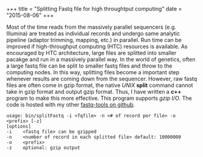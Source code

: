 +++
title = "Splitting Fastq file for high throughtput computing"
date = "2015-08-06"
+++

Most of the time reads from the massively parallel sequencers (e.g. Illumina) are treated as individual records and undergo same analytic pipeline (adaptor trimming, mapping, etc.) in parallel. Run time can be improved if high-throughput computing (HTC) resources is available. As encouraged by HTC architecture, large files are splitted into smaller pacakge and run in a massively parallel way. In the world of genetics, often a large fastq file can be split to smaller fastq files and throw to the computing nodes. In this way, splitting files become a important step whenever results are coming down from the sequencer. However, raw fastq files are often come in gzip format, the native *UNIX* **split** command cannot take in gzip format and output gzip format. Thus, I have written a **c++** program to make this more effective. This program supports *gzip I/O*. The code is hosted with my other [fastq-tools on github](https://github.com/wckdouglas/fastq-tools). 

```
usage: bin/splitFastq -i <fqfile> -n <# of record per file> -o <prefix> [-z]
[options]
-i    <fastq file> can be gzipped
-n    <number of record in each splitted file> default: 10000000
-o    <prefix>
-z    optional: gzip output
```

<script src="https://gist.github.com/wckdouglas/052bd7c986fd65b3673c.js"></script>

